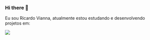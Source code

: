 ### Hi there 👋

Eu sou Ricardo Vianna, atualmente estou estudando e desenvolvendo projetos em:

<img src="https://img.shields.io/badge/HTML5-E34F26?style=for-the-badge&logo=html5&logoColor=white">

